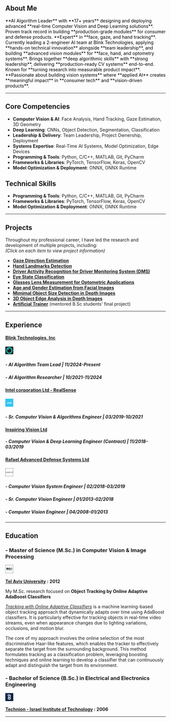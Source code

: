 ## About Me ##
<div style="color: black;">
**AI Algorithm Leader** with **17+ years** designing and deploying advanced **real-time Computer Vision and Deep Learning solutions**. Proven track record in building **production-grade modules** for consumer and defense products. **Expert** in **face, gaze, and hand tracking**.  
Currently leading a 2-engineer AI team at Blink Technologies, applying **hands-on technical innovation** alongside **team leadership**, and building **advanced vision modules** for **face, hand, and optometry systems**. Brings together **deep algorithmic skills** with **strong leadership**, delivering **production-ready CV systems** end-to-end. Known for **turning research into measurable product impact**. **Passionate about building vision systems** where **applied AI** creates **meaningful impact** in **consumer tech** and **vision-driven products**.
</div>

---

## Core Competencies  ##

+ **Computer Vision & AI**: Face Analysis, Hand Tracking, Gaze Estimation, 3D Geometry
+ **Deep Learning**: CNNs, Object Detection, Segmentation, Classification
+ **Leadership & Delivery**: Team Leadership, Project Ownership, Deployment
+ **Systems Expertise**: Real-Time AI Systems, Model Optimization, Edge Devices
+ **Programming & Tools**: Python, C/C++, MATLAB, Git, PyCharm
+ **Frameworks & Libraries**: PyTorch, TensorFlow, Keras, OpenCV
+ **Model Optimization & Deployment**: ONNX, ONNX Runtime

## Technical Skills ##

+ **Programming & Tools**: Python, C/C++, MATLAB, Git, PyCharm
+ **Frameworks & Libraries**: PyTorch, TensorFlow, Keras, OpenCV
+ **Model Optimization & Deployment**: ONNX, ONNX Runtime
---

## Projects  ##

Throughout my professional career, I have led the research and development of multiple projects, including:  
*(Click on each item to view project information)*
+ **[Gaze Direction Estimation](pages/gaze_estimation_project/gaze_estimation.md)**
+ **[Hand Landmarks Detection](pages/hand_detection_project/hand_detection.md)**
+ **[Driver Activity Recognition for Driver Monitoring System (DMS)](pages/dms_project/dms.md)**
+ **[Eye State Classification](pages/eye_analysis_project/eye_analysis.md)**
+ **[Glasses Lens Measurement for Optometric Applications](pages/optometry_project/optometry.md)**
+ **[Age and Gender Estimation from Facial Images](pages/age_gender_project/age_gender.md)**
+ **[Mimimal Object Size Detection in Depth Images](pages/deep_mos/deep_mos.md)**
+ **[3D Object Edge Analysis in Depth Images](pages/3d_object_analysis_project/3d_object_analysis.md)**
+ **[Artificial Trainer](pages/artificial_trainer_project/artificial_trainer.md)** (mentored B.Sc students' final project)

---

## Experience  ##

#### [Blink Technologies, Inc](http://www.blinkeye.ai/) ####
<img src="images/blink_technologies_incorporation_logo.jpg?raw=true" width="5%" height="5%"/>

##### - AI Algorithm Team Lead | 11/2024-Present #####  
##### - AI Algorithm Researcher | 10/2021-11/2024 #####

#### [Intel corporation Ltd - RealSense](https://www.intelrealsense.com/) ####
<img src="images/intel_corporation_logo.jpg?raw=true" width="5%" height="5%"/>

##### - Sr. Computer Vision & Algorithms Engineer | 03/2019-10/2021 #####

#### [Inspiring Vision Ltd]() ####

##### - Computer Vision & Deep Learning Engineer (Contract) | 11/2018-03/2019 #####

#### [Rafael Advanced Defense Systems Ltd](https://www.rafael.co.il/) ####
<img src="images/Rafael_logo_border.jpg?raw=true" width="5%" height="5%"/>

##### - Computer Vision System Engineer | 02/2018-03/2019 ##### 
##### - Sr. Computer Vision Engineer | 01/2013-02/2018 ##### 
##### - Computer Vision Engineer | 04/2008-01/2013 #####

---

## Education  ##
### - Master of Science (M.Sc.) in Computer Vision & Image Processing ###
<img src="images/tel_aviv_university_logo_border.jpg?raw=true" width="5%" height="5%"/>

**[Tel Aviv University](https://www.linkedin.com/school/tel-aviv-university/) : 2012**

My M.Sc. research focused on **Object Tracking by Online Adaptive AdaBoost Classifiers**

[*Tracking with Online Adaptive Classifiers*](https://www.youtube.com/watch?v=7SY7zlmDr0M) is a machine learning-based object tracking approach that dynamically adapts over time using AdaBoost classifiers. It is particularly effective for tracking objects in real-time video streams, even when appearance changes due to lighting variations, occlusions, and motion blur.

The core of my approach involves the online selection of the most discriminative Haar-like features, which enables the tracker to effectively separate the target from the surrounding background. This method formulates tracking as a classification problem, leveraging boosting techniques and online learning to develop a classifier that can continuously adapt and distinguish the target from its environment.


### - Bachelor of Science (B.Sc.) in Electrical and Electronics Engineering ###
<img src="images/technion_logo.jpg?raw=true" width="5%" height="5%"/>

**[Technion - Israel Institute of Technology](https://www.linkedin.com/school/technion/) : 2006**

---



